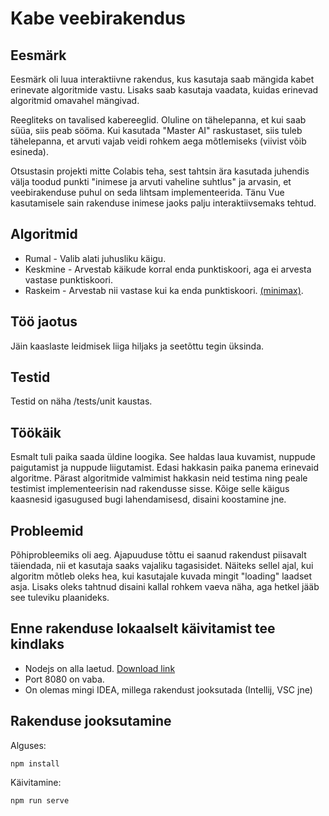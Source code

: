 # Kabe veebirakendus

## Eesmärk
Eesmärk oli luua interaktiivne rakendus, kus kasutaja saab mängida kabet erinevate algoritmide vastu. Lisaks saab kasutaja vaadata, kuidas erinevad algoritmid omavahel mängivad.

Reegliteks on tavalised kabereeglid. Oluline on tähelepanna, et kui saab süüa, siis peab sööma. Kui kasutada "Master AI" raskustaset, siis tuleb tähelepanna, et arvuti vajab veidi rohkem aega mõtlemiseks (viivist võib esineda).

Otsustasin projekti mitte Colabis teha, sest tahtsin ära kasutada juhendis välja toodud punkti "inimese ja arvuti vaheline suhtlus" ja arvasin, et veebirakenduse puhul on seda lihtsam implementeerida. Tänu Vue kasutamisele sain rakenduse inimese jaoks palju interaktiivsemaks tehtud.

## Algoritmid
* Rumal - Valib alati juhusliku käigu.
* Keskmine - Arvestab käikude korral enda punktiskoori, aga ei arvesta vastase punktiskoori.
* Raskeim - Arvestab nii vastase kui ka enda punktiskoori. [(minimax)](https://en.wikipedia.org/wiki/Minimax).

## Töö jaotus
Jäin kaaslaste leidmisek liiga hiljaks ja seetõttu tegin üksinda.

## Testid
Testid on näha /tests/unit kaustas.

## Töökäik
Esmalt tuli paika saada üldine loogika. See haldas laua kuvamist, nuppude paigutamist ja nuppude liigutamist. Edasi hakkasin paika panema erinevaid algoritme. Pärast algoritmide valmimist hakkasin neid testima ning peale testimist implementeerisin nad rakendusse sisse. Kõige selle käigus kaasnesid igasugused bugi lahendamisesd, disaini koostamine jne.

## Probleemid
Põhiprobleemiks oli aeg. Ajapuuduse tõttu ei saanud rakendust piisavalt täiendada, nii et kasutaja saaks vajaliku tagasisidet. Näiteks sellel ajal, kui algoritm mõtleb oleks hea, kui kasutajale kuvada mingit "loading" laadset asja. Lisaks oleks tahtnud disaini kallal rohkem vaeva näha, aga hetkel jääb see tuleviku plaanideks.

## Enne rakenduse lokaalselt käivitamist tee kindlaks
* Nodejs on alla laetud. [Download link](https://nodejs.org/en/download/)
* Port 8080 on vaba.
* On olemas mingi IDEA, millega rakendust jooksutada (Intellij, VSC jne)

## Rakenduse jooksutamine
Alguses:
```
npm install
```
Käivitamine:
```
npm run serve
```
